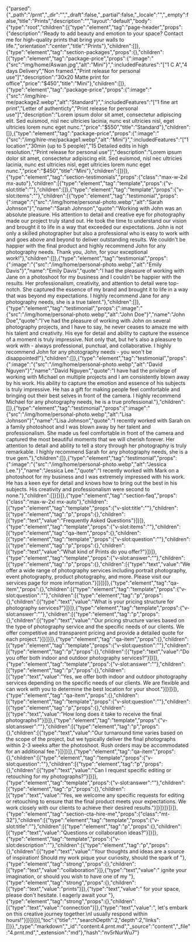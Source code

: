 {"parsed":{"_path":"/prnt","_dir":"","_draft":false,"_partial":false,"_locale":"","_empty":false,"title":"Prints","description":"","layout":"default","body":{"type":"root","children":[{"type":"element","tag":"page-header","props":{"description":"Ready to add beauty and emotion to your space? Contact me for high-quality prints that bring your walls to life.","orientation":"center","title":"Prints"},"children":[]},{"type":"element","tag":"section-packages","props":{},"children":[{"type":"element","tag":"package-price","props":{":image":"{\"src\":\"img/home/Aswan.jpg\",\"alt\":\"Mini\"}",":includedFeatures":"[\"1 C A\",\"4 days Delivery\",\"Non framed.\",\"Print release for personal use\"]","description":"30x20 Matte print for office","price":"$450","title":"Mini"},"children":[]},{"type":"element","tag":"package-price","props":{":image":"{\"src\":\"/img/hire-me/package2.webp\",\"alt\":\"Standard\"}",":includedFeatures":"[\"1 fine art print\",\"Letter of authenticty\",\"Print release for personal use\"]","description":"Lorem ipsum dolor sit amet, consectetur adipiscing elit. Sed euismod, nisl nec ultricies lacinia, nunc est ultricies nisl, eget ultricies lorem nunc eget nunc.","price":"$550","title":"Standard"},"children":[]},{"type":"element","tag":"package-price","props":{":image":"{\"src\":\"/img/hire-me/package1.webp\",\"alt\":\"Mini\"}",":includedFeatures":"[\"1 location\",\"30min (up to 5 people)\",\"15 Detailed edits in high resolution.\",\"Print release for personal use\"]","description":"Lorem ipsum dolor sit amet, consectetur adipiscing elit. Sed euismod, nisl nec ultricies lacinia, nunc est ultricies nisl, eget ultricies lorem nunc eget nunc.","price":"$450","title":"Mini"},"children":[]}]},{"type":"element","tag":"section-testimonials","props":{"class":"max-w-2xl mx-auto"},"children":[{"type":"element","tag":"template","props":{"v-slot:title":""},"children":[]},{"type":"element","tag":"template","props":{"v-slot:items":""},"children":[{"type":"element","tag":"testimonial","props":{":image":"{\"src\":\"/img/home/personal-photo.webp\",\"alt\":\"Sarah Johnson\"}","name":"Sarah Johnson","quote":"Working with John was an absolute pleasure. His attention to detail and creative eye for photography made our project truly stand out. He took the time to understand our vision and brought it to life in a way that exceeded our expectations. John is not only a skilled photographer but also a professional who is easy to work with and goes above and beyond to deliver outstanding results. We couldn't be happier with the final product and highly recommend John for any photography needs. Thank you, John, for your exceptional work!"},"children":[]},{"type":"element","tag":"testimonial","props":{":image":"{\"src\":\"/img/home/personal-photo.webp\",\"alt\":\"Emily Davis\"}","name":"Emily Davis","quote":"I had the pleasure of working with Jane on a photoshoot for my business and I couldn't be happier with the results. Her professionalism, creativity, and attention to detail were top-notch. She captured the essence of my brand and brought it to life in a way that was beyond my expectations. I highly recommend Jane for any photography needs, she is a true talent."},"children":[]},{"type":"element","tag":"testimonial","props":{":image":"{\"src\":\"/img/home/personal-photo.webp\",\"alt\":\"John Doe\"}","name":"John Doe","quote":"I've had the pleasure of working with John on several photography projects, and I have to say, he never ceases to amaze me with his talent and creativity. His eye for detail and ability to capture the essence of a moment is truly impressive. Not only that, but he's also a pleasure to work with - always professional, punctual, and collaborative. I highly recommend John for any photography needs - you won't be disappointed!"},"children":[]},{"type":"element","tag":"testimonial","props":{":image":"{\"src\":\"/img/home/personal-photo.webp\",\"alt\":\"David Nguyen\"}","name":"David Nguyen","quote":"I have had the privilege of working with Michael on multiple projects and I am consistently blown away by his work. His ability to capture the emotion and essence of his subjects is truly impressive. He has a gift for making people feel comfortable and bringing out their best selves in front of the camera. I highly recommend Michael for any photography needs, he is a true professional."},"children":[]},{"type":"element","tag":"testimonial","props":{":image":"{\"src\":\"/img/home/personal-photo.webp\",\"alt\":\"Lisa Johnson\"}","name":"Lisa Johnson","quote":"I recently worked with Sarah on a family photoshoot and I was blown away by her talent and professionalism. She made us feel comfortable in front of the camera and captured the most beautiful moments that we will cherish forever. Her attention to detail and ability to tell a story through her photography is truly remarkable. I highly recommend Sarah for any photography needs, she is a true gem."},"children":[]},{"type":"element","tag":"testimonial","props":{":image":"{\"src\":\"/img/home/personal-photo.webp\",\"alt\":\"Jessica Lee.\"}","name":"Jessica Lee.","quote":"I recently worked with Mark on a photoshoot for my business and I was extremely impressed with his work. He has a keen eye for detail and knows how to bring out the best in his subjects. His creativity and professionalism were second to none."},"children":[]}]}]},{"type":"element","tag":"section-faq","props":{"class":"max-w-2xl mx-auto"},"children":[{"type":"element","tag":"template","props":{"v-slot:title":""},"children":[{"type":"element","tag":"p","props":{},"children":[{"type":"text","value":"Frequently Asked Questions"}]}]},{"type":"element","tag":"template","props":{"v-slot:items":""},"children":[{"type":"element","tag":"qa-item","props":{},"children":[{"type":"element","tag":"template","props":{"v-slot:question":""},"children":[{"type":"element","tag":"p","props":{},"children":[{"type":"text","value":"What kind of Prints do you offer?"}]}]},{"type":"element","tag":"template","props":{"v-slot:answer":""},"children":[{"type":"element","tag":"p","props":{},"children":[{"type":"text","value":"We offer a wide range of photography services including portrait photography, event photography, product photography, and more. Please visit our services page for more information."}]}]}]},{"type":"element","tag":"qa-item","props":{},"children":[{"type":"element","tag":"template","props":{"v-slot:question":""},"children":[{"type":"element","tag":"p","props":{},"children":[{"type":"text","value":"What is your pricing structure for photography services?"}]}]},{"type":"element","tag":"template","props":{"v-slot:answer":""},"children":[{"type":"element","tag":"p","props":{},"children":[{"type":"text","value":"Our pricing structure varies based on the type of photography service and the specific needs of our clients. We offer competitive and transparent pricing and provide a detailed quote for each project."}]}]}]},{"type":"element","tag":"qa-item","props":{},"children":[{"type":"element","tag":"template","props":{"v-slot:question":""},"children":[{"type":"element","tag":"p","props":{},"children":[{"type":"text","value":"Do you offer both indoor and outdoor photography services?"}]}]},{"type":"element","tag":"template","props":{"v-slot:answer":""},"children":[{"type":"element","tag":"p","props":{},"children":[{"type":"text","value":"Yes, we offer both indoor and outdoor photography services depending on the specific needs of our clients. We are flexible and can work with you to determine the best location for your shoot."}]}]}]},{"type":"element","tag":"qa-item","props":{},"children":[{"type":"element","tag":"template","props":{"v-slot:question":""},"children":[{"type":"element","tag":"p","props":{},"children":[{"type":"text","value":"How long does it take to receive the final photographs?"}]}]},{"type":"element","tag":"template","props":{"v-slot:answer":""},"children":[{"type":"element","tag":"p","props":{},"children":[{"type":"text","value":"Our turnaround time varies based on the scope of the project, but we typically deliver the final photographs within 2-3 weeks after the photoshoot. Rush orders may be accommodated for an additional fee."}]}]}]},{"type":"element","tag":"qa-item","props":{},"children":[{"type":"element","tag":"template","props":{"v-slot:question":""},"children":[{"type":"element","tag":"p","props":{},"children":[{"type":"text","value":"Can I request specific editing or retouching for my photographs?"}]}]},{"type":"element","tag":"template","props":{"v-slot:answer":""},"children":[{"type":"element","tag":"p","props":{},"children":[{"type":"text","value":"Yes, we welcome any specific requests for editing or retouching to ensure that the final product meets your expectations. We work closely with our clients to achieve their desired results."}]}]}]}]}]},{"type":"element","tag":"section-cta-hire-me","props":{"class":"mt-32"},"children":[{"type":"element","tag":"template","props":{"v-slot:title":""},"children":[{"type":"element","tag":"p","props":{},"children":[{"type":"text","value":"Questions or collaboration ideas?"}]}]},{"type":"element","tag":"template","props":{"v-slot:description":""},"children":[{"type":"element","tag":"p","props":{},"children":[{"type":"text","value":"Your thoughts and ideas are a source of inspiration! Should my work pique your curiosity, should the spark of "},{"type":"element","tag":"strong","props":{},"children":[{"type":"text","value":"collaboration"}]},{"type":"text","value":" ignite your imagination, or should you wish to have one of my "},{"type":"element","tag":"strong","props":{},"children":[{"type":"text","value":"prints"}]},{"type":"text","value":" for your space, please don't hesitate. I eagerly await your "},{"type":"element","tag":"strong","props":{},"children":[{"type":"text","value":"connection"}]},{"type":"text","value":", let's embark on this creative journey together.\nI usually respond within hours!"}]}]}]}],"toc":{"title":"","searchDepth":2,"depth":2,"links":[]}},"_type":"markdown","_id":"content:4.prnt.md","_source":"content","_file":"4.prnt.md","_extension":"md"},"hash":"nv5rNurWu7"}